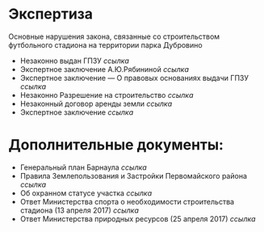 # Экспертиза

Основные нарушения закона, связанные со строительством футбольного стадиона на территории парка Дубровино

* Незаконно выдан ГПЗУ _ссылка_
* Экспертное заключение А.Ю.Рябининой  _ссылка_
* Экспертное заключение — О правовых основаниях выдачи ГПЗУ _ссылка_
* Незаконно Разрешение на строительство _ссылка_
* Незаконный договор аренды земли _ссылка_
* Экспертное заключение _ссылка_

# Дополнительные документы:

* Генеральный план Барнаула  _ссылка_
* Правила Землепользования и Застройки Первомайского района _ссылка_
* Об охранном статусе участка  _ссылка_
* Ответ Министерства спорта о необходимости строительства стадиона (13 апреля 2017) _ссылка_
* Ответ Министерства природных ресурсов (25 апреля 2017) _ссылка_
